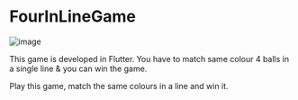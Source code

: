 # FourInLineGame

![image](https://user-images.githubusercontent.com/45457183/193467115-352c58a3-4d49-4dbf-bcc6-a7fc785fac78.png)

This game is developed in Flutter. You have to match same colour 4 balls in a single line & you can win the game.

Play this game, match the same colours in a line and win it.

